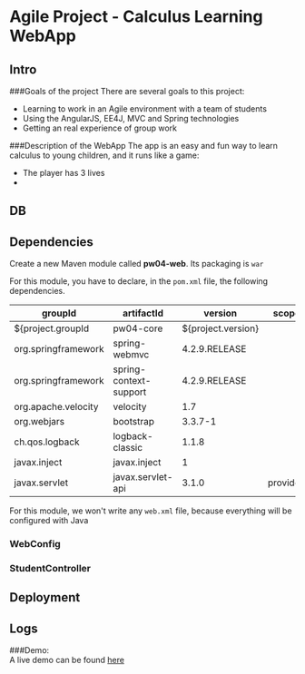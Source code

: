 # Agile Project - Calculus Learning WebApp

## Intro
###Goals of the project
There are several goals to this project:
* Learning to work in an Agile environment with a team of students
* Using the AngularJS, EE4J, MVC and Spring technologies
* Getting an real experience of group work

###Description of the WebApp
The app is an easy and fun way to learn calculus to young children, and it runs like a game:
* The player has 3 lives 
* 

## DB 


## Dependencies
Create a new Maven module called **pw04-web**. Its packaging is `war`

For this module, you have to declare, in the `pom.xml` file, the following dependencies.

|groupId   |artifactId      |  version | scope|
|----------|-------------|------|---|
| ${project.groupId | pw04-core | ${project.version}||
| org.springframework | spring-webmvc | 4.2.9.RELEASE | 
| org.springframework | spring-context-support | 4.2.9.RELEASE || 
| org.apache.velocity| velocity | 1.7 | |
| org.webjars | bootstrap | 3.3.7-1 | |
| ch.qos.logback | logback-classic | 1.1.8 | |
| javax.inject | javax.inject | 1 |
| javax.servlet | javax.servlet-api | 3.1.0 | provided 

For this module, we won't write any `web.xml`  file, because everything will be configured with Java


### WebConfig

### StudentController

## Deployment

## Logs

###Demo:  
A live demo can be found [here](http://sumitgouthaman.github.io/MathTutor/)  


